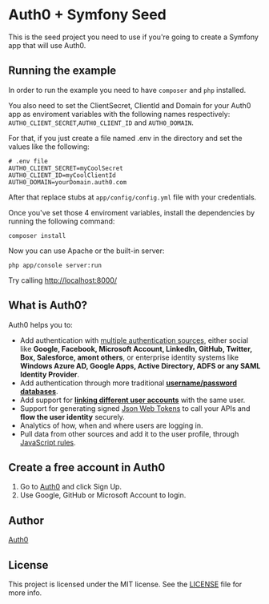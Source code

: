 # Auth0 + Symfony Seed

This is the seed project you need to use if you're going to create a Symfony app that will use Auth0.

## Running the example

In order to run the example you need to have `composer` and `php` installed.

You also need to set the ClientSecret, ClientId and Domain for your Auth0 app as enviroment variables with the following names respectively: `AUTH0_CLIENT_SECRET`,`AUTH0_CLIENT_ID` and `AUTH0_DOMAIN`.

For that, if you just create a file named .env in the directory and set the values like the following:

```
# .env file
AUTH0_CLIENT_SECRET=myCoolSecret
AUTH0_CLIENT_ID=myCoolClientId
AUTH0_DOMAIN=yourDomain.auth0.com
```

After that replace stubs at `app/config/config.yml` file with your credentials.

Once you've set those 4 enviroment variables, install the dependencies by running the following command:

```
composer install
```

Now you can use Apache or the built-in server:

```
php app/console server:run
```

Try calling [http://localhost:8000/](http://localhost:8000/) 

## What is Auth0?

Auth0 helps you to:

* Add authentication with [multiple authentication sources](https://docs.auth0.com/identityproviders), either social like **Google, Facebook, Microsoft Account, LinkedIn, GitHub, Twitter, Box, Salesforce, amont others**, or enterprise identity systems like **Windows Azure AD, Google Apps, Active Directory, ADFS or any SAML Identity Provider**.
* Add authentication through more traditional **[username/password databases](https://docs.auth0.com/mysql-connection-tutorial)**.
* Add support for **[linking different user accounts](https://docs.auth0.com/link-accounts)** with the same user.
* Support for generating signed [Json Web Tokens](https://docs.auth0.com/jwt) to call your APIs and **flow the user identity** securely.
* Analytics of how, when and where users are logging in.
* Pull data from other sources and add it to the user profile, through [JavaScript rules](https://docs.auth0.com/rules).

## Create a free account in Auth0

1. Go to [Auth0](https://auth0.com) and click Sign Up.
2. Use Google, GitHub or Microsoft Account to login.

## Author

[Auth0](auth0.com)

## License

This project is licensed under the MIT license. See the [LICENSE](LICENSE) file for more info.
